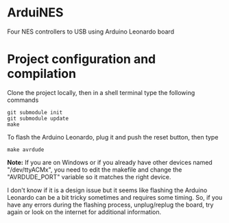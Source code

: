 # ArduiNES
Four NES controllers to USB using Arduino Leonardo board

# Project configuration and compilation
Clone the project locally, then in a shell terminal type the following commands

```
git submodule init
git submodule update
make
```

To flash the Arduino Leonardo, plug it and push the reset button, then type 
```
make avrdude
```

**Note:** If you are on Windows or if you already have other devices named "/dev/ttyACMx", 
you need to edit the makefile and change the "AVRDUDE_PORT" variable so it matches the right device.

I don't know if it is a design issue but it seems like flashing the Arduino Leonardo can be a bit tricky sometimes
and requires some timing. 
So, if you have any errors during the flashing process, unplug/replug the board, 
try again or look on the internet for additional information.
